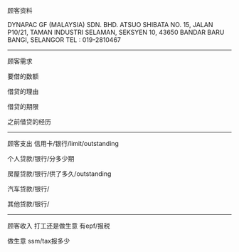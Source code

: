 顾客资料

DYNAPAC GF (MALAYSIA) SDN. BHD. ATSUO SHIBATA NO. 15, JALAN P10/21, TAMAN INDUSTRI SELAMAN, SEKSYEN 10, 43650 BANDAR BARU BANGI, SELANGOR TEL : 019-2810467

-----------------
顾客需求


要借的数额

借贷的理由

借贷的期限

之前借贷的经历


--------------
顾客支出
信用卡/银行/limit/outstanding


个人贷款/银行/分多少期

房屋贷款/银行/供了多久/outstanding

汽车贷款/银行/


其他贷款/银行/

-----------
顾客收入
打工还是做生意
有epf/报税

做生意 ssm/tax报多少

